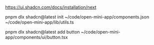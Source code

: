 

https://ui.shadcn.com/docs/installation/next


pnpm dlx shadcn@latest init
~/code/open-mini-app/components.json
~/code/open-mini-app/lib/utils.ts


pnpm dlx shadcn@latest add button
~/code/open-mini-app/components/ui/button.tsx